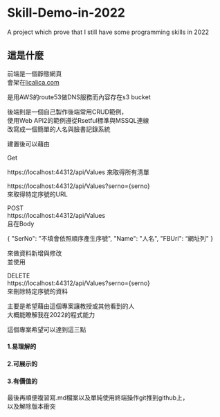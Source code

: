 # Skill-Demo-in-2022
A project which prove that I still have some programming skills in 2022

##  這是什麼  

前端是一個靜態網頁   
會架在[licalica.com](http:/licalica.com)  

是用AWS的route53做DNS服務而內容存在s3 bucket 

後端則是一個自己製作後端常用CRUD範例，  
使用Web API2的範例遵從Rsetful標準與MSSQL連線  
改寫成一個簡單的人名與臉書記錄系統

建置後可以藉由  

Get  

https://localhost:44312/api/Values
來取得所有清單  


https://localhost:44312/api/Values?serno={serno}   
來取得特定序號的URL   

POST   
https://localhost:44312/api/Values  
且在Body  

{
  "SerNo": "不填會依照順序產生序號",
  "Name": "人名",
  "FBUrl": “網址列"
}

來做資料新增與修改  
並使用  

DELETE  
https://localhost:44312/api/Values?serno={serno}  
來刪除特定序號的資料  

主要是希望藉由這個專案讓教授或其他看到的人  
大概能瞭解我在2022的程式能力  

這個專案希望可以達到這三點  
#### 1.易理解的


#### 2.可展示的


#### 3.有價值的  



最後再順便複習寫.md檔案以及單純使用終端操作git推到github上，   
以及解除版本衝突